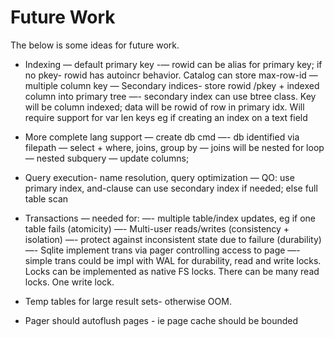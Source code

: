 # Future Work
The below is some ideas for future work. 

- Indexing
— default primary key
-— rowid can be alias for primary key; if no pkey- rowid has autoincr behavior. Catalog can store max-row-id
— multiple column key
— Secondary indices- store rowid /pkey + indexed column into primary tree
—- secondary index can use btree class. Key will be column indexed; data will be rowid of row in primary idx. Will require support for var len keys eg if creating an index on a text field

- More complete lang support
— create db cmd
—- db identified via filepath
— select + where, joins, group by
— joins will be nested for loop
— nested subquery
— update columns; 

- Query execution- name resolution, query optimization 
— QO: use primary index, and-clause can use secondary index if needed; else full table scan

- Transactions
— needed for: 
—- multiple table/index updates, eg if one table fails (atomicity)
—- Multi-user reads/writes (consistency + isolation)
—- protect against inconsistent state due to failure (durability)
—- Sqlite implement trans via pager controlling access to page
—- simple trans could be impl with WAL for durability, read and write locks. Locks can be implemented as native FS locks. There can be many read locks. One write lock. 


- Temp tables for large result sets- otherwise OOM. 
- Pager should autoflush pages - ie page cache should be bounded